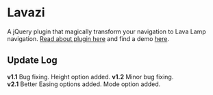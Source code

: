 # Lavazi
A jQuery plugin that magically transform your navigation to Lava Lamp navigation.
<a href='http://www.bloggerever.com/2015/11/lavazi-lava-lamp-jquery-plugin-v21.html' target='_blank'>Read about plugin here</a> and find a demo <a href='http://codepen.io/hamzadhamiya/pen/MYEYoR' target='_blank'>here</a>.
## Update Log
<b>v1.1</b>
Bug fixing.
Height option added.
<b>v1.2</b>
Minor bug fixing.
<br>
<b>v2.1</b>
Better Easing options added.
Mode option added.
